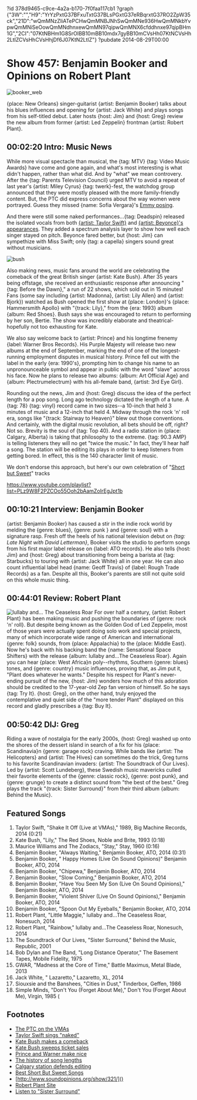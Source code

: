 ?id 378d9465-c9ce-4a2a-b170-7f0faa117cb1
?graph {"3W":"","H9":"YrYzPxtG37BFxuTxtG37BLsPGxtG37eRBqrxtG37RO2ZpW35ck","21D":"wQmMNzZIiATePCHwQmMNBJNhSwQmMNe936HwQmMNkbYvpwQmMNiSeOowQmMNdhnxewQmMN97qipwQmMNX6cfddhnxe97qipBHm1G","2CI":"07KtNBHm1G8SrOIBB10mBB10mdx7gyBB10mCVsHh07KtNCVsHh2LtIZCVsHhCVsHhjDf6J07KtN2LtIZ"}
?pubdate 2014-08-29T00:00

# Show 457: Benjamin Booker and Opinions on Robert Plant
![booker_web](https://static.soundopinions.org/images/2014/booker_web.jpg)

{place: New Orleans} singer-guitarist {artist: Benjamin Booker} talks about his blues influences and opening for {artist: Jack White} and plays songs from his self-titled debut. Later hosts {host: Jim} and {host: Greg} review the new album from former {artist: Led Zeppelin} frontman {artist: Robert Plant}.


## 00:02:20 Intro: Music News
While more visual spectacle than musical, the {tag: MTV} {tag: Video Music Awards} have come and gone again, and what's most interesting is what didn't happen, rather than what did. And by "what" we mean controvery. After the {tag: Parents Television Council} urged MTV to avoid a repeat of last year's {artist: Miley Cyrus} {tag: twerk}-fest, the watchdog group announced that they were mostly pleased with the more family-friendly content. But, the PTC did express concerns about the way women were portrayed. Guess they missed {name: Sofia Vergara}'s [Emmy posing](http://www.latimes.com/entertainment/envelope/tv/la-et-st-emmys-2014-sofia-vergara-pedestal-sexism-20140826-story.html). 

And there were still some naked performances...{tag: Deadspin} released the isolated vocals from both [{artist: Taylor Swift}](http://theconcourse.deadspin.com/taylor-swifts-vmas-performance-with-her-vocals-isolate-1626334694) and [{artist: Beyonce}'s appearances](http://theconcourse.deadspin.com/beyonces-vmas-performance-with-her-vocals-isolated-1626491492). They added a spectrum analysis layer to show how well each singer stayed on pitch. Beyonce fared better, but {host: Jim} can sympethize with Miss Swift; only {tag: a capella} singers sound great without musicians. 

![bush](https://static.soundopinions.org/assets/457/3W0.jpg)

Also making news, music fans around the world are celebrating the comeback of the great British singer {artist: Kate Bush}. After 35 years being offstage, she received an enthusiastic response after announcing "{tag: Before the Dawn}," a run of 22 shows, which sold out in 15 minutes! Fans (some say including {artist: Madonna}, {artist: Lily Allen} and {artist: Bjork}) watched as Bush opened the first show at {place: London}'s {place: Hammersmith Apollo} with "{track: Lily}," from the {era: 1993} album {album: Red Shoes}. Bush says she was encouraged to return to performing by her son, Bertie. The show was incredibly elaborate and theatrical- hopefully not too exhausting for Kate.

We also say welcome back to {artist: Prince} and his longtime frenemy {label: Warner Bros Records}. His Purple Majesty will release two new albums at the end of September, marking the end of one of the longest-running employment disputes in musical history. Prince fell out with the label in the early {era: 1990's}, prompting him to change his name to an unpronounceable symbol and appear in public with the word "slave" across his face. Now he plans to release two albums: {album: Art Official Age} and {album: Plectrumelectrum} with his all-female band, {artist: 3rd Eye Girl}.

Rounding out the news, Jim and {host: Greg} discuss the idea of the perfect length for a pop song. Long ago technology dictated the length of a tune. A {tag: 78} {tag: vinyl} record came in two sizes--a 10-inch that held 3 minutes of music and a 12-inch that held 4. Midway through the rock 'n' roll era, songs like "{track: Stairway to Heaven}" blew out those conventions. And certainly, with the digital music revolution, all bets should be off, right? Not so. Brevity is the soul of {tag: Top 40}. And a radio station in {place: Calgary, Alberta} is taking that philosophy to the extreme. {tag: 90.3 AMP} is telling listeners they will no get "twice the music." In fact, they'll hear half a song. The station will be editing its plays in order to keep listeners from getting bored. In effect, this is the 140 character limit of music. 

We don't endorse this approach, but here's our own celebration of "[Short but Sweet](http://www.soundopinions.org/show/321/)" tracks

https://www.youtube.com/playlist?list=PLz9W8F2PZCOo55Ooh2bAamZoIrEgJpt1b

## 00:10:21 Interview: Benjamin Booker
{artist: Benjamin Booker} has caused a stir in the indie rock world by melding the {genre: blues}, {genre: punk } and {genre: soul} with a signature rasp. Fresh off the heels of his national television debut on *{tag: Late Night with David Letterman}*, Booker visits the studio to perform songs from his first major label release on {label: ATO records}. He also tells {host: Jim} and {host: Greg} about transitioning from being a barista at {tag: Starbucks} to touring with {artist: Jack White} all in one year. He can also count influential label head {name: Geoff Travis} of {label: Rough Trade Records} as a fan. Despite all this, Booker's parents are still not quite sold on this whole music thing. 


## 00:44:01 Review: Robert Plant
![lullaby and... The Ceaseless Roar](https://static.soundopinions.org/assets/457/21D0.jpg)
For over half a century, {artist: Robert Plant} has been making music and pushing the boundaries of {genre: rock 'n' roll}. But despite being known as the Golden God of Led Zeppelin, most of those years were actually spent doing solo work and special projects, many of which incorporate wide range of American and international {genre: folk} sounds, from {place: Appalachia} to the {place: Middle East}. Now he's back with his backing band the {name: Sensational Space Shifters} with the release {album: lullaby and…The Ceaseless Roar}. Again you can hear {place: West Africa}n poly--rhythms, Southern {genre: blues} tones, and {genre: country} music influences, proving that, as Jim put it, "Plant does whatever he wants." Despite his respect for Plant's never-ending pursuit of the new, {host: Jim} wonders how much of this adoration should be credited to the 17-year-old Zep fan version of himself. So he says {tag: Try It}. {host: Greg}, on the other hand, truly enjoyed the contemplative and quiet side of the "more tender Plant" displayed on this record and gladly prescribes a {tag: Buy It}. 


## 00:50:42 DIJ: Greg
Riding a wave of nostalgia for the early 2000s, {host: Greg} washed up onto the shores of the dessert island in search of a fix for his {place: Scandinavia}n {genre: garage rock} craving. While bands like {artist: The Helicopters} and {artist: The Hives} can sometimes do the trick, Greg turns to his favorite Scandinavian invaders: {artist: The Soundtrack of Our Lives}. Led by {artist: Scott Lundeberg}, these Swedish music mavericks culled their favorite elements of the {genre: classic rock}, {genre: post punk}, and {genre: grunge} to create a distinct sound from "the best of the best." Greg plays the track "{track: Sister Surround}" from their third album {album: Behind the Music}. 

## Featured Songs

1. Taylor Swift, "Shake It Off (Live at VMAs)," 1989, Big Machine Records, 2014  (0:21)
1. Kate Bush, "Lily," The Red Shoes, Noble and Brite, 1993 (0:18)
1. Maurice Williams and The Zodiacs, "Stay," Stay, 1960 (0:16)
1. Benjamin Booker, "Always Waiting," Benjamin Booker, ATO, 2014 (0:31)
1. Benjamin Booker, " Happy Homes (Live On Sound Opinions)" Benjamin Booker, ATO, 2014 
1. Benjamin Booker, "Chipewa," Benjamin Booker, ATO, 2014 
1. Benjamin Booker, "Slow Coming," Benjamin Booker, ATO, 2014 
1. Benjamin Booker, "Have You Seen My Son (Live On Sound Opinions)," Benjamin Booker, ATO, 2014 
1. Benjamin Booker, "Violent Shiver (Live On Sound Opinions)," Benjamin Booker, ATO, 2014
1. Benjamin Booker, "Spoon Out My Eyeballs," Benjamin Booker, ATO, 2014
1. Robert Plant, "Little Maggie," lullaby and…The Ceaseless Roar, Nonesuch, 2014 
1. Robert Plant, "Rainbow," lullaby and…The Ceaseless Roar, Nonesuch, 2014
1. The Soundtrack of Our Lives, "Sister Surround," Behind the Music, Republic, 2001 
1. Bob Dylan and The Band, "Long Distance Operator," The Basement Tapes, Mobile Fidelity, 1975 
1. GWAR, "Madness at the Core of Time," Battle Maximus, Metal Blade, 2013 
1. Jack White, " Lazaretto," Lazaretto, XL, 2014 
1. Siouxsie and the Banshees, "Cities in Dust," Tinderbox, Geffen, 1986 
1. Simple Minds, "Don't You (Forget About Me)," Don't You (Forget About Me), Virgin, 1985 (


## Footnotes
- [The PTC on the VMAs](http://www.billboard.com/articles/events/vma/6229325/parents-television-council-still-not-happy-with-toned-down-mtv-vmas)
- [Taylor Swift sings "naked"](http://theconcourse.deadspin.com/taylor-swifts-vmas-performance-with-her-vocals-isolate-1626334694)
- [Kate Bush makes a comeback](http://www.bbc.com/news/entertainment-arts-28939245)
- [Kate Bush sweeps ticket sales](http://www.theguardian.com/music/2014/mar/28/kate-bush-tickets-sell-out-in-under-fifteen-minutes)
- [Prince and Warner make nice](https://music.yahoo.com/news/prince-release-albums-bust-saga-label-ends-143550483.html)
- [The history of song lengths](https://music.yahoo.com/news/why-almost-every-top-40-160003090.html)
- [Calgary station defends editing](http://www.npr.org/2014/08/07/338606558/your-favorite-songs-abridged)
- [Best Short But Sweet Songs]()
- [http://www.soundopinions.org/show/321/]()
- [Robert Plant Site](http://robertplant.warnerreprise.com/)
- [Listen to "Sister Surround"](https://www.youtube.com/watch?v=m1HC4LkWK0I)
